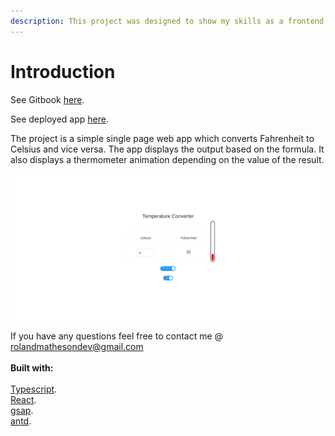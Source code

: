 ```yaml
---
description: This project was designed to show my skills as a frontend developer.
---
```


# Introduction

See Gitbook [here](https://roland-5.gitbook.io/peatix-takehome-readme/).

See deployed app [here](https://rj13371.github.io/peatix_takehome/).

The project is a simple single page web app which converts Fahrenheit to Celsius and vice versa. The app displays the output based on the formula. It also displays a thermometer animation depending on the value of the result.&#x20;

![screenshot of web app](<.gitbook/assets/Screenshot from 2022-05-24 12-54-49.png>)

If you have any questions feel free to contact me @ [rolandmathesondev@gmail.com](https://app.gitbook.com/u/DJbHHta2O5Y1PuUPAsP6Bm34TLF3)\
\
**Built with:** \
\
[Typescript](https://www.typescriptlang.org/docs/).\
[React](https://reactjs.org/docs/getting-started.html).\
[gsap](https://greensock.com/docs/).\
[antd](https://ant.design/docs/react/introduce).
